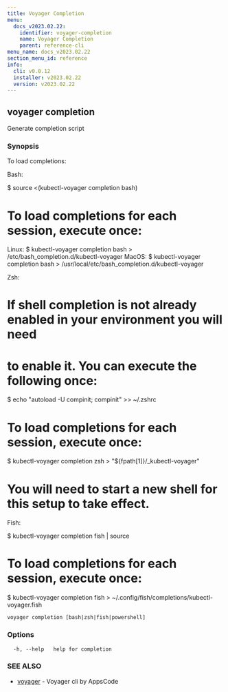 ```yaml
---
title: Voyager Completion
menu:
  docs_v2023.02.22:
    identifier: voyager-completion
    name: Voyager Completion
    parent: reference-cli
menu_name: docs_v2023.02.22
section_menu_id: reference
info:
  cli: v0.0.12
  installer: v2023.02.22
  version: v2023.02.22
---
```


## voyager completion

Generate completion script

### Synopsis

To load completions:

Bash:

$ source <(kubectl-voyager completion bash)

# To load completions for each session, execute once:
Linux:
  $ kubectl-voyager completion bash > /etc/bash_completion.d/kubectl-voyager
MacOS:
  $ kubectl-voyager completion bash > /usr/local/etc/bash_completion.d/kubectl-voyager

Zsh:

# If shell completion is not already enabled in your environment you will need
# to enable it.  You can execute the following once:

$ echo "autoload -U compinit; compinit" >> ~/.zshrc

# To load completions for each session, execute once:
$ kubectl-voyager completion zsh > "${fpath[1]}/_kubectl-voyager"

# You will need to start a new shell for this setup to take effect.

Fish:

$ kubectl-voyager completion fish | source

# To load completions for each session, execute once:
$ kubectl-voyager completion fish > ~/.config/fish/completions/kubectl-voyager.fish


```
voyager completion [bash|zsh|fish|powershell]
```

### Options

```
  -h, --help   help for completion
```

### SEE ALSO

* [voyager](/docs/v2023.02.22/reference/cli/voyager)	 - Voyager cli by AppsCode

